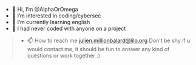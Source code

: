 - 👋 Hi, I’m @AlphaOrOmega
- 👀 I’m interested in coding/cybersec
- 🌱 I’m currently learning english
- 💞️ I had never coded with anyone on a project
> - 📫 How to reach me julien.millionbalard@lilo.org
Don't be shy if u would contact me, it should be fun to answer any kind of questions or work together :)
<!---
AlphaOrOmega/AlphaOrOmega is a ✨ special ✨ repository because its `README.md` (this file) appears on your GitHub profile.
You can click the Preview link to take a look at your changes.
--->
